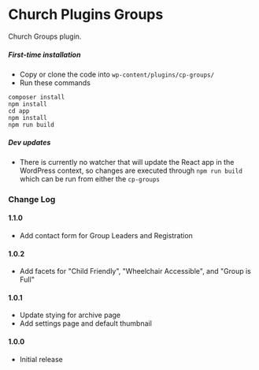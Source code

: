 # Church Plugins Groups
Church Groups plugin.

##### First-time installation  #####

- Copy or clone the code into `wp-content/plugins/cp-groups/`
- Run these commands
```
composer install
npm install
cd app
npm install
npm run build
```

##### Dev updates  #####

- There is currently no watcher that will update the React app in the WordPress context, so changes are executed through `npm run build` which can be run from either the `cp-groups`

### Change Log

#### 1.1.0
* Add contact form for Group Leaders and Registration

#### 1.0.2
* Add facets for "Child Friendly", "Wheelchair Accessible", and "Group is Full"

#### 1.0.1
* Update stying for archive page
* Add settings page and default thumbnail

#### 1.0.0
* Initial release
